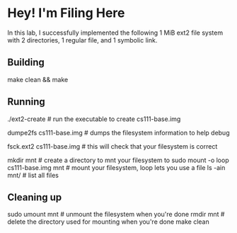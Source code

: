 # Hey! I'm Filing Here

In this lab, I successfully implemented the following
1 MiB ext2 file system with 2 directories, 1 regular
file, and 1 symbolic link.

## Building

make clean && make

## Running

./ext2-create # run the executable to create cs111-base.img

dumpe2fs cs111-base.img # dumps the filesystem information to help debug

fsck.ext2 cs111-base.img # this will check that your filesystem is correct

mkdir mnt # create a directory to mnt your filesystem to
sudo mount -o loop cs111-base.img mnt # mount your filesystem, loop lets you use a file
ls -ain mnt/ # list all files



## Cleaning up

sudo umount mnt # unmount the filesystem when you're done
rmdir mnt # delete the directory used for mounting when you're done
make clean